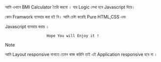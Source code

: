 আমি এখানে BMI Calculator তৈরি করবো । যার Logic লেখা হবে Javascript দিয়ে।

কোন Framwork ব্যাবহার করা হই নি। আমি চেষ্টা করেছি Pure HTML,CSS এবং 

Javascript ব্যাবহার করার ।  

                       Hope You will Enjoy it !

>[!Note]
>আমি  Layout responsive বানাতে তেমন কাজ করিনি তাই এই  Application responsive হবে না ।
